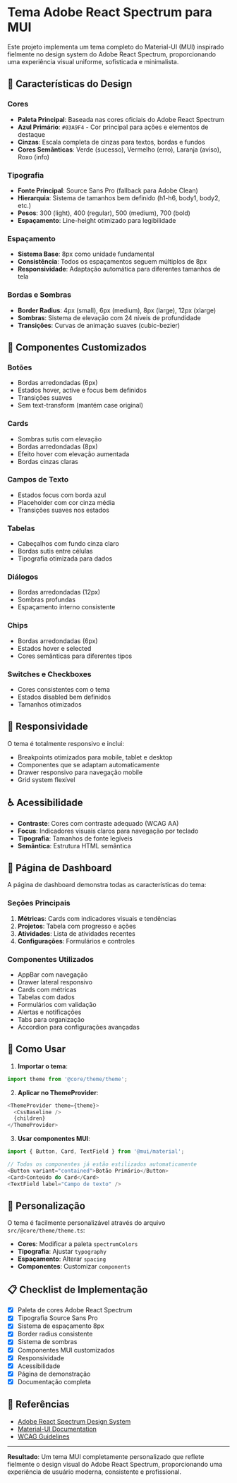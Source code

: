 # Tema Adobe React Spectrum para MUI

Este projeto implementa um tema completo do Material-UI (MUI) inspirado fielmente no design system do Adobe React Spectrum, proporcionando uma experiência visual uniforme, sofisticada e minimalista.

## 🎨 Características do Design

### Cores
- **Paleta Principal**: Baseada nas cores oficiais do Adobe React Spectrum
- **Azul Primário**: `#03A9F4` - Cor principal para ações e elementos de destaque
- **Cinzas**: Escala completa de cinzas para textos, bordas e fundos
- **Cores Semânticas**: Verde (sucesso), Vermelho (erro), Laranja (aviso), Roxo (info)

### Tipografia
- **Fonte Principal**: Source Sans Pro (fallback para Adobe Clean)
- **Hierarquia**: Sistema de tamanhos bem definido (h1-h6, body1, body2, etc.)
- **Pesos**: 300 (light), 400 (regular), 500 (medium), 700 (bold)
- **Espaçamento**: Line-height otimizado para legibilidade

### Espaçamento
- **Sistema Base**: 8px como unidade fundamental
- **Consistência**: Todos os espaçamentos seguem múltiplos de 8px
- **Responsividade**: Adaptação automática para diferentes tamanhos de tela

### Bordas e Sombras
- **Border Radius**: 4px (small), 6px (medium), 8px (large), 12px (xlarge)
- **Sombras**: Sistema de elevação com 24 níveis de profundidade
- **Transições**: Curvas de animação suaves (cubic-bezier)

## 🧩 Componentes Customizados

### Botões
- Bordas arredondadas (6px)
- Estados hover, active e focus bem definidos
- Transições suaves
- Sem text-transform (mantém case original)

### Cards
- Sombras sutis com elevação
- Bordas arredondadas (8px)
- Efeito hover com elevação aumentada
- Bordas cinzas claras

### Campos de Texto
- Estados focus com borda azul
- Placeholder com cor cinza média
- Transições suaves nos estados

### Tabelas
- Cabeçalhos com fundo cinza claro
- Bordas sutis entre células
- Tipografia otimizada para dados

### Diálogos
- Bordas arredondadas (12px)
- Sombras profundas
- Espaçamento interno consistente

### Chips
- Bordas arredondadas (6px)
- Estados hover e selected
- Cores semânticas para diferentes tipos

### Switches e Checkboxes
- Cores consistentes com o tema
- Estados disabled bem definidos
- Tamanhos otimizados

## 📱 Responsividade

O tema é totalmente responsivo e inclui:
- Breakpoints otimizados para mobile, tablet e desktop
- Componentes que se adaptam automaticamente
- Drawer responsivo para navegação mobile
- Grid system flexível

## ♿ Acessibilidade

- **Contraste**: Cores com contraste adequado (WCAG AA)
- **Focus**: Indicadores visuais claros para navegação por teclado
- **Tipografia**: Tamanhos de fonte legíveis
- **Semântica**: Estrutura HTML semântica

## 🎯 Página de Dashboard

A página de dashboard demonstra todas as características do tema:

### Seções Principais
1. **Métricas**: Cards com indicadores visuais e tendências
2. **Projetos**: Tabela com progresso e ações
3. **Atividades**: Lista de atividades recentes
4. **Configurações**: Formulários e controles

### Componentes Utilizados
- AppBar com navegação
- Drawer lateral responsivo
- Cards com métricas
- Tabelas com dados
- Formulários com validação
- Alertas e notificações
- Tabs para organização
- Accordion para configurações avançadas

## 🚀 Como Usar

1. **Importar o tema**:
```typescript
import theme from '@core/theme/theme';
```

2. **Aplicar no ThemeProvider**:
```typescript
<ThemeProvider theme={theme}>
  <CssBaseline />
  {children}
</ThemeProvider>
```

3. **Usar componentes MUI**:
```typescript
import { Button, Card, TextField } from '@mui/material';

// Todos os componentes já estão estilizados automaticamente
<Button variant="contained">Botão Primário</Button>
<Card>Conteúdo do Card</Card>
<TextField label="Campo de texto" />
```

## 🎨 Personalização

O tema é facilmente personalizável através do arquivo `src/@core/theme/theme.ts`:

- **Cores**: Modificar a paleta `spectrumColors`
- **Tipografia**: Ajustar `typography`
- **Espaçamento**: Alterar `spacing`
- **Componentes**: Customizar `components`

## 📋 Checklist de Implementação

- [x] Paleta de cores Adobe React Spectrum
- [x] Tipografia Source Sans Pro
- [x] Sistema de espaçamento 8px
- [x] Border radius consistente
- [x] Sistema de sombras
- [x] Componentes MUI customizados
- [x] Responsividade
- [x] Acessibilidade
- [x] Página de demonstração
- [x] Documentação completa

## 🔗 Referências

- [Adobe React Spectrum Design System](https://spectrum.adobe.com/)
- [Material-UI Documentation](https://mui.com/)
- [WCAG Guidelines](https://www.w3.org/WAI/WCAG21/quickref/)

---

**Resultado**: Um tema MUI completamente personalizado que reflete fielmente o design visual do Adobe React Spectrum, proporcionando uma experiência de usuário moderna, consistente e profissional. 